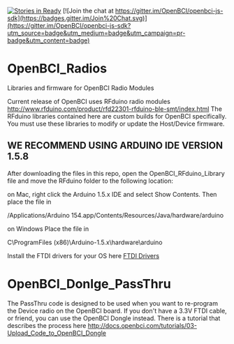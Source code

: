 [![Stories in Ready](https://badge.waffle.io/OpenBCI/OpenBCI_Radios.png?label=ready&title=Ready)](https://waffle.io/OpenBCI/OpenBCI_Radios)
[![Join the chat at https://gitter.im/OpenBCI/openbci-js-sdk](https://badges.gitter.im/Join%20Chat.svg)](https://gitter.im/OpenBCI/openbci-js-sdk?utm_source=badge&utm_medium=badge&utm_campaign=pr-badge&utm_content=badge)

# OpenBCI_Radios
Libraries and firmware for OpenBCI Radio Modules

Current release of OpenBCI uses RFduino radio modules
http://www.rfduino.com/product/rfd22301-rfduino-ble-smt/index.html
The RFduino libraries contained here are custom builds for OpenBCI specifically. You must use these libraries to modify or update the Host/Device firmware.

## WE RECOMMEND USING ARDUINO IDE VERSION 1.5.8

After downloading the files in this repo, open the OpenBCI_RFduino_Library file and move the RFduino folder to the following location:

on Mac, right click the Arduino 1.5.x IDE and select Show Contents.
Then place the file in

/Applications/Arduino 154.app/Contents/Resources/Java/hardware/arduino


on Windows
Place the file in

C\ProgramFiles (x86)\Arduino-1.5.x\hardware\arduino

Install the FTDI drivers for your OS here [FTDI Drivers](www.ftdichip.com/drivers/vcp.htm)

# OpenBCI_Donlge_PassThru
The PassThru code is designed to be used when you want to re-program the Device radio on the OpenBCI board. If you don't have a 3.3V FTDI cable, or friend, you can use the OpenBCI Dongle instead.
There is a tutorial that describes the process here
http://docs.openbci.com/tutorials/03-Upload_Code_to_OpenBCI_Dongle
